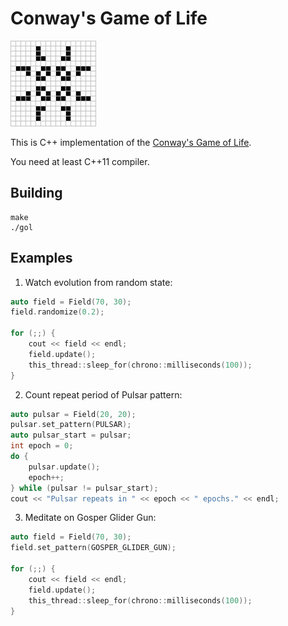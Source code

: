 Conway's Game of Life
=====================

![Pulsar](https://github.com/alexander-travov/gol_cpp/raw/master/pulsar.gif "Pulsar")

This is C++ implementation of the [Conway's Game of Life](https://en.wikipedia.org/wiki/Conway%27s_Game_of_Life).

You need at least C++11 compiler.


Building
--------

``` shell
make
./gol
```


Examples
--------

1. Watch evolution from random state:

``` c++
auto field = Field(70, 30);
field.randomize(0.2);

for (;;) {
    cout << field << endl;
    field.update();
    this_thread::sleep_for(chrono::milliseconds(100));
}
```

2. Count repeat period of Pulsar pattern:

``` c++
auto pulsar = Field(20, 20);
pulsar.set_pattern(PULSAR);
auto pulsar_start = pulsar;
int epoch = 0;
do {
    pulsar.update();
    epoch++;
} while (pulsar != pulsar_start);
cout << "Pulsar repeats in " << epoch << " epochs." << endl;
```

3. Meditate on Gosper Glider Gun:

``` c++
auto field = Field(70, 30);
field.set_pattern(GOSPER_GLIDER_GUN);

for (;;) {
    cout << field << endl;
    field.update();
    this_thread::sleep_for(chrono::milliseconds(100));
}
```
